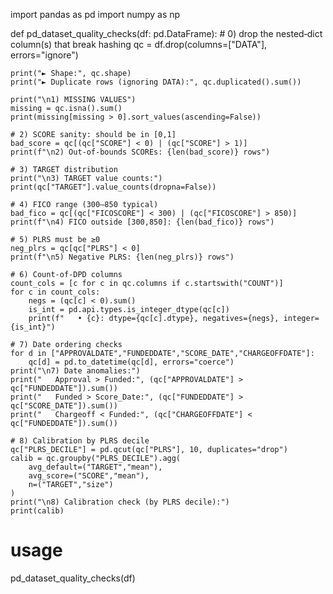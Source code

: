 import pandas as pd
import numpy as np

def pd_dataset_quality_checks(df: pd.DataFrame):
    # 0) drop the nested‑dict column(s) that break hashing
    qc = df.drop(columns=["DATA"], errors="ignore")
    
    print("► Shape:", qc.shape)
    print("► Duplicate rows (ignoring DATA):", qc.duplicated().sum())

    print("\n1) MISSING VALUES")
    missing = qc.isna().sum()
    print(missing[missing > 0].sort_values(ascending=False))

    # 2) SCORE sanity: should be in [0,1]
    bad_score = qc[(qc["SCORE"] < 0) | (qc["SCORE"] > 1)]
    print(f"\n2) Out‑of‑bounds SCOREs: {len(bad_score)} rows")

    # 3) TARGET distribution
    print("\n3) TARGET value counts:")
    print(qc["TARGET"].value_counts(dropna=False))

    # 4) FICO range (300–850 typical)
    bad_fico = qc[(qc["FICOSCORE"] < 300) | (qc["FICOSCORE"] > 850)]
    print(f"\n4) FICO outside [300,850]: {len(bad_fico)} rows")

    # 5) PLRS must be ≥0
    neg_plrs = qc[qc["PLRS"] < 0]
    print(f"\n5) Negative PLRS: {len(neg_plrs)} rows")

    # 6) Count‑of‑DPD columns
    count_cols = [c for c in qc.columns if c.startswith("COUNT")]
    for c in count_cols:
        negs = (qc[c] < 0).sum()
        is_int = pd.api.types.is_integer_dtype(qc[c])
        print(f"   • {c}: dtype={qc[c].dtype}, negatives={negs}, integer={is_int}")

    # 7) Date ordering checks
    for d in ["APPROVALDATE","FUNDEDDATE","SCORE_DATE","CHARGEOFFDATE"]:
        qc[d] = pd.to_datetime(qc[d], errors="coerce")
    print("\n7) Date anomalies:")
    print("   Approval > Funded:", (qc["APPROVALDATE"] > qc["FUNDEDDATE"]).sum())
    print("   Funded > Score_Date:", (qc["FUNDEDDATE"] > qc["SCORE_DATE"]).sum())
    print("   Chargeoff < Funded:", (qc["CHARGEOFFDATE"] < qc["FUNDEDDATE"]).sum())

    # 8) Calibration by PLRS decile
    qc["PLRS_DECILE"] = pd.qcut(qc["PLRS"], 10, duplicates="drop")
    calib = qc.groupby("PLRS_DECILE").agg(
        avg_default=("TARGET","mean"),
        avg_score=("SCORE","mean"),
        n=("TARGET","size")
    )
    print("\n8) Calibration check (by PLRS decile):")
    print(calib)

# usage
pd_dataset_quality_checks(df)
